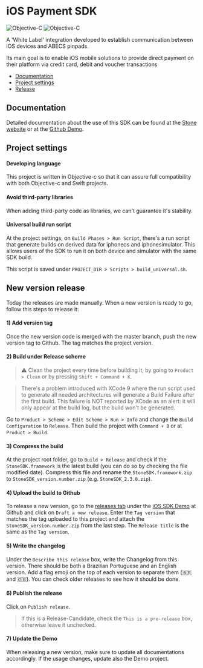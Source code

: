 # iOS Payment SDK

![Objective-C](https://img.shields.io/badge/Linguagem-Objective--c-blue.svg) ![Objective-C](https://img.shields.io/badge/iOS-v8.4+-blue.svg)

A 'White Label' integration developed to establish communication between iOS devices and ABECS pinpads.

Its main goal is to enable iOS mobile solutions to provide direct payment on their platform via credit card, debit and voucher transactions

- [Documentation](#documentation)
- [Project settings](#project-settings)
- [Release](#new-version-release)


## Documentation

Detailed documentation about the use of this SDK can be found at the [Stone website](http://sdkios.stone.com.br/v1.0/docs) or at the [Github Demo](https://github.com/stone-payments/sdk-ios-v2).


## Project settings

#### Developing language

This project is written in Objective-c so that it can assure full compatibility with both Objective-c and Swift projects.

#### Avoid third-party libraries

When adding third-party code as libraries, we can't guarantee it's stability.

#### Universal build run script

At the project settings, on `Build Phases > Run Script`, there's a run script that generate builds on derived data for iphoneos and iphonesimulator. This allows users of the SDK to run it on both device and simulator with the same SDK build.

This script is saved under `PROJECT_DIR > Scripts > build_universal.sh`.

## New version release

Today the releases are made manually. When a new version is ready to go, follow this steps to release it:

#### 1) Add version tag

Once the new version code is merged with the master branch, push the new version tag to Github. The tag matches the project version.

#### 2) Build under Release scheme

> ⚠️ Clean the project every time before building it, by going to `Product > Clean` or by pressing `Shift + Command + K`.

> There's a problem introduced with XCode 9 where the run script used to generate all needed architectures will generate a Build Failure after the first build. This failure is NOT reported by XCode as an alert: it will only appear at the build log, but the build won't be generated.

Go to `Product > Scheme > Edit Scheme > Run > Info` and change the `Build Configuration` to `Release`. Then build the project with `Command + B` or at `Product > Build`.

#### 3) Compress the build

At the project root folder, go to `Build > Release` and check if the `StoneSDK.framework` is the latest build (you can do so by checking the file modified date).
Compress this file and rename the `StoneSDK.framework.zip` to `StoneSDK_version.number.zip` (e.g. `StoneSDK_2.3.0.zip`).

#### 4) Upload the build to Github

To release a new version, go to the [releases tab](https://github.com/stone-payments/sdk-ios-v2/releases) under the [iOS SDK Demo](https://github.com/stone-payments/sdk-ios-v2) at Github and click on `Draft a new release`.
Enter the `Tag version` that matches the tag uploaded to this project and attach the `StoneSDK_version.number.zip` from the last step. The `Release title` is the same as the `Tag version`.

#### 5) Write the changelog

Under the `Describe this release` box, write the Changelog from this version. There should be both a Brazilian Portuguese and an English version. Add a flag emoji on the top of each version to separate them (🇧🇷 and 🇬🇧). You can check older releases to see how it should be done.

#### 6) Publish the release

Click on `Publish release`.

> If this is a Release-Candidate, check the `This is a pre-release` box, otherwise leave it unchecked.

#### 7) Update the Demo

When releasing a new version, make sure to update all documentations accordingly. If the usage changes, update also the Demo project.
